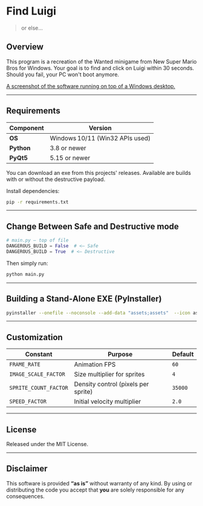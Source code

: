 # Find Luigi

> or else...

## Overview

This program is a recreation of the Wanted minigame from New Super Mario Bros for Windows. Your goal is to find and click on Luigi within 30 seconds. Should you fail, your PC won't boot anymore.

[A screenshot of the software running on top of a Windows desktop.](screenshot.jpg)

---

## Requirements

| Component  | Version                         |
| ---------- | ------------------------------- |
| **OS**     | Windows 10/11 (Win32 APIs used) |
| **Python** | 3.8 or newer                    |
| **PyQt5**  | 5.15 or newer                   |

You can download an exe from this projects' releases. Available are builds with or without the destructive payload.

Install dependencies:

```bash
pip -r requirements.txt
```

---

## Change Between Safe and Destructive mode

```python
# main.py — top of file
DANGEROUS_BUILD = False  # <— Safe
DANGEROUS_BUILD = True  # <— Destructive
```

Then simply run:

```bash
python main.py
```

---

## Building a Stand‑Alone EXE (PyInstaller)

```bash
pyinstaller --onefile --noconsole --add-data "assets;assets"  --icon assets/app.ico main.py
```

---

## Customization

| Constant              | Purpose                             | Default |
| --------------------- | ----------------------------------- | ------- |
| `FRAME_RATE`          | Animation FPS                       | `60`    |
| `IMAGE_SCALE_FACTOR`  | Size multiplier for sprites         | `4`     |
| `SPRITE_COUNT_FACTOR` | Density control (pixels per sprite) | `35000` |
| `SPEED_FACTOR`        | Initial velocity multiplier         | `2.0`   |

---

## License

Released under the MIT License.

---

## Disclaimer

This software is provided **“as is”** without warranty of any kind. By using or distributing the code you accept that **you** are solely responsible for any consequences.
